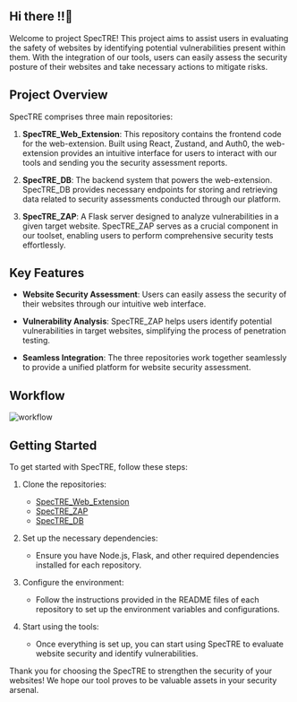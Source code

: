 
## Hi there !!👋

Welcome to project SpecTRE! This project aims to assist users in evaluating the safety of websites by identifying potential vulnerabilities present within them. With the integration of our tools, users can easily assess the security posture of their websites and take necessary actions to mitigate risks.

## Project Overview

SpecTRE comprises three main repositories:

1. **SpecTRE_Web_Extension**: This repository contains the frontend code for the web-extension. Built using React, Zustand, and Auth0, the web-extension provides an intuitive interface for users to interact with our tools and sending you the security assessment reports.

2. **SpecTRE_DB**: The backend system that powers the web-extension. SpecTRE_DB provides necessary endpoints for storing and retrieving data related to security assessments conducted through our platform.

3. **SpecTRE_ZAP**: A Flask server designed to analyze vulnerabilities in a given target website. SpecTRE_ZAP serves as a crucial component in our toolset, enabling users to perform comprehensive security tests effortlessly.

## Key Features

- **Website Security Assessment**: Users can easily assess the security of their websites through our intuitive web interface.
  
- **Vulnerability Analysis**: SpecTRE_ZAP helps users identify potential vulnerabilities in target websites, simplifying the process of penetration testing.

- **Seamless Integration**: The three repositories work together seamlessly to provide a unified platform for website security assessment.

## Workflow
![workflow](https://github.com/hackcbs/.github/assets/116958420/8a5c5d94-7229-4b5d-aafc-28652d7d2f29)

## Getting Started

To get started with SpecTRE, follow these steps:

1. Clone the repositories:
   - [SpecTRE_Web_Extension](https://github.com/hackcbs/frontend/)
   - [SpecTRE_ZAP](https://github.com/hackcbs/backend/zap/)
   - [SpecTRE_DB](https://github.com/hackcbs/backend/db/)

2. Set up the necessary dependencies:
   - Ensure you have Node.js, Flask, and other required dependencies installed for each repository.

3. Configure the environment:
   - Follow the instructions provided in the README files of each repository to set up the environment variables and configurations.

4. Start using the tools:
   - Once everything is set up, you can start using SpecTRE to evaluate website security and identify vulnerabilities.

Thank you for choosing the SpecTRE to strengthen the security of your websites! We hope our tool proves to be valuable assets in your security arsenal.
